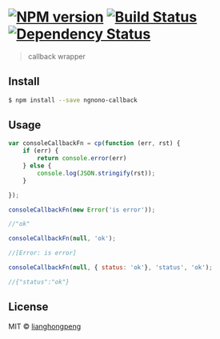#  [![NPM version][npm-image]][npm-url] [![Build Status][travis-image]][travis-url] [![Dependency Status][daviddm-url]][daviddm-image]

> callback wrapper


## Install

```sh
$ npm install --save ngnono-callback
```


## Usage

```js
var consoleCallbackFn = cp(function (err, rst) {
    if (err) {
        return console.error(err)
    } else {
        console.log(JSON.stringify(rst));
    }

});

consoleCallbackFn(new Error('is error'));

//"ok"

consoleCallbackFn(null, 'ok');

//[Error: is error]

consoleCallbackFn(null, { status: 'ok'}, 'status', 'ok');

//{"status":"ok"}

```


## License

MIT © [lianghongpeng](github.com/ngnono)


[npm-url]: https://npmjs.org/package/ngnono-callback
[npm-image]: https://badge.fury.io/js/ngnono-callback.svg
[travis-url]: https://travis-ci.org/ngnono/ngnono-callback
[travis-image]: https://travis-ci.org/ngnono/ngnono-callback.svg?branch=master
[daviddm-url]: https://david-dm.org/ngnono/ngnono-callback.svg?theme=shields.io
[daviddm-image]: https://david-dm.org/ngnono/ngnono-callback
